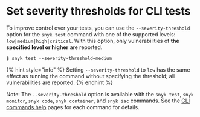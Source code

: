 # Set severity thresholds for CLI tests

To improve control over your tests, you can use the `--severity-threshold` option for the `snyk test` command with one of the supported levels: `low|medium|high|critical`. With this option, only vulnerabilities of **the specified level or higher** are reported.

`$ snyk test --severity-threshold=medium`

{% hint style="info" %}
Setting `--severity-threshold` to `low` has the same effect as running the command without specifying the threshold; all vulnerabilities are reported.
{% endhint %}

Note: The `--severity-threshold` option is available with the `snyk test`, `snyk monitor`, `snyk code`, `snyk container`, and `snyk iac` commands. See the [CLI commands help](../../features/snyk-cli/commands/) pages for each command for details.
